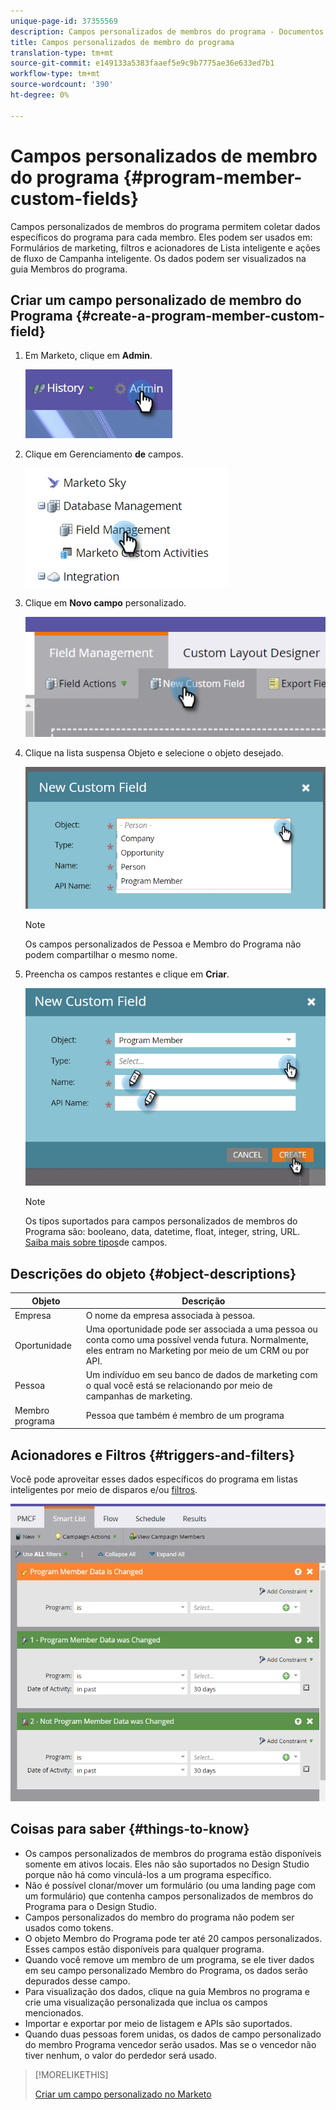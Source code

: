 ```yaml
---
unique-page-id: 37355569
description: Campos personalizados de membros do programa - Documentos do Marketing - Documentação do produto
title: Campos personalizados de membro do programa
translation-type: tm+mt
source-git-commit: e149133a5383faaef5e9c9b7775ae36e633ed7b1
workflow-type: tm+mt
source-wordcount: '390'
ht-degree: 0%

---
```



# Campos personalizados de membro do programa {#program-member-custom-fields}

Campos personalizados de membros do programa permitem coletar dados específicos do programa para cada membro. Eles podem ser usados em: Formulários de marketing, filtros e acionadores de Lista inteligente e ações de fluxo de Campanha inteligente. Os dados podem ser visualizados na guia Membros do programa.

## Criar um campo personalizado de membro do Programa {#create-a-program-member-custom-field}

1. Em Marketo, clique em **Admin**.

   ![](assets/one.png)

1. Clique em Gerenciamento **de** campos.

   ![](assets/two.png)

1. Clique em **Novo campo** personalizado.

   ![](assets/three.png)

1. Clique na lista suspensa Objeto e selecione o objeto desejado.

   ![](assets/four.png)

   >[!NOTE]
   >
   >Os campos personalizados de Pessoa e Membro do Programa não podem compartilhar o mesmo nome.

1. Preencha os campos restantes e clique em **Criar**.

   ![](assets/five.png)

   >[!NOTE]
   >
   >Os tipos suportados para campos personalizados de membros do Programa são: booleano, data, datetime, float, integer, string, URL. [Saiba mais sobre tipos](http://docs.marketo.com/x/Wwgt)de campos.

## Descrições do objeto {#object-descriptions}

| Objeto | Descrição |
|---|---|
| Empresa | O nome da empresa associada à pessoa. |
| Oportunidade | Uma oportunidade pode ser associada a uma pessoa ou conta como uma possível venda futura. Normalmente, eles entram no Marketing por meio de um CRM ou por API. |
| Pessoa | Um indivíduo em seu banco de dados de marketing com o qual você está se relacionando por meio de campanhas de marketing. |
| Membro programa | Pessoa que também é membro de um programa |

## Acionadores e Filtros {#triggers-and-filters}

Você pode aproveitar esses dados específicos do programa em listas inteligentes por meio de [](http://docs.marketo.com/x/PoAR)disparos e/ou [filtros](http://docs.marketo.com/x/2YAI).

![](assets/six.png)

## Coisas para saber {#things-to-know}

* Os campos personalizados de membros do programa estão disponíveis somente em ativos locais. Eles não são suportados no Design Studio porque não há como vinculá-los a um programa específico.
* Não é possível clonar/mover um formulário (ou uma landing page com um formulário) que contenha campos personalizados de membros do Programa para o Design Studio.
* Campos personalizados do membro do programa não podem ser usados como tokens.
* O objeto Membro do Programa pode ter até 20 campos personalizados. Esses campos estão disponíveis para qualquer programa.
* Quando você remove um membro de um programa, se ele tiver dados em seu campo personalizado Membro do Programa, os dados serão depurados desse campo.
* Para visualização dos dados, clique na guia Membros no programa e crie uma visualização personalizada que inclua os campos mencionados.
* Importar e exportar por meio de [](http://docs.marketo.com/x/egAk)listagem e [](http://developers.marketo.com/)APIs são suportados.
* Quando duas pessoas forem unidas, os dados de campo personalizado do membro Programa vencedor serão usados. Mas se o vencedor não tiver nenhum, o valor do perdedor será usado.

>[!MORELIKETHIS]
>
>[Criar um campo personalizado no Marketo](../../../../product-docs/administration/field-management/create-a-custom-field-in-marketo.md)

